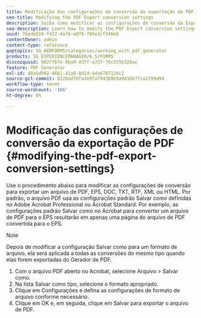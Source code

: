 ```yaml
---
title: Modificação das configurações de conversão da exportação de PDF
seo-title: Modifying the PDF Export conversion settings
description: Saiba como modificar as configurações de conversão da Exportação de PDF.
seo-description: Learn how to modify the PDF Export conversion settings.
uuid: 7bade010-f422-4a76-a876-705e3cf346e6
contentOwner: admin
content-type: reference
geptopics: SG_AEMFORMS/categories/working_with_pdf_generator
products: SG_EXPERIENCEMANAGER/6.5/FORMS
discoiquuid: 982f7b7e-9ba9-437f-a337-76c355b328ac
feature: PDF Generator
exl-id: 48a5d992-4681-41a8-8d1d-4da6767134c2
source-git-commit: b220adf6fa3e9faf94389b9a9416b7fca2f89d9d
workflow-type: tm+mt
source-wordcount: '166'
ht-degree: 0%

---
```


# Modificação das configurações de conversão da exportação de PDF {#modifying-the-pdf-export-conversion-settings}

Use o procedimento abaixo para modificar as configurações de conversão para exportar um arquivo de PDF, EPS, DOC, TXT, RTF, XML ou HTML. Por padrão, o arquivo PDF usa as configurações padrão Salvar como definidas no Adobe Acrobat Professional ou Acrobat Standard. Por exemplo, as configurações padrão Salvar como no Acrobat para converter um arquivo de PDF para o EPS resultarão em apenas uma página do arquivo de PDF convertida para o EPS.

>[!NOTE]
>
>Depois de modificar a configuração Salvar como para um formato de arquivo, ela será aplicada a todas as conversões do mesmo tipo quando elas forem exportadas do Gerador de PDF.

1. Com o arquivo PDF aberto no Acrobat, selecione Arquivo > Salvar como.
1. Na lista Salvar como tipo, selecione o formato apropriado.
1. Clique em Configurações e defina as configurações de formato de arquivo conforme necessário.
1. Clique em OK e, em seguida, clique em Salvar para exportar o arquivo de PDF.
